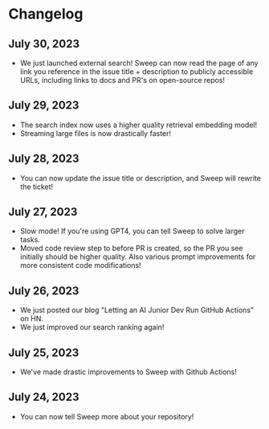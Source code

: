 # Changelog

## July 30, 2023
- We just launched external search! Sweep can now read the page of any link you reference in the issue title + description to publicly accessible URLs, including links to docs and PR's on open-source repos!

## July 29, 2023
- The search index now uses a higher quality retrieval embedding model!
- Streaming large files is now drastically faster!

## July 28, 2023
- You can now update the issue title or description, and Sweep will rewrite the ticket!

## July 27, 2023
- Slow mode! If you're using GPT4, you can tell Sweep to solve larger tasks.
- Moved code review step to before PR is created, so the PR you see initially should be higher quality. Also various prompt improvements for more consistent code modifications!

## July 26, 2023
- We just posted our blog "Letting an AI Junior Dev Run GitHub Actions" on HN.
- We just improved our search ranking again!

## July 25, 2023
- We've made drastic improvements to Sweep with Github Actions!

## July 24, 2023
- You can now tell Sweep more about your repository!
